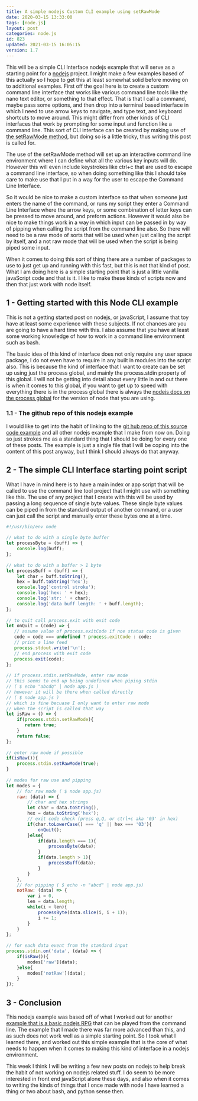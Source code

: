 ```yaml
---
title: A simple nodejs Custom CLI example using setRawMode
date: 2020-03-15 13:33:00
tags: [node.js]
layout: post
categories: node.js
id: 823
updated: 2021-03-15 16:05:15
version: 1.7
---
```


This will be a simple CLI Interface nodejs example that will serve as a starting point for a [nodejs](https://nodejs.org/en/) project. I might make a few examples based of this actually so I hope to get this at least somewhat solid before moving on to additional examples. First off the goal here is to create a custom command line interface that works like various command line tools like the nano text editor, or something to that effect. That is that I call a command, maybe pass some options, and then drop into a terminal based interface in which I need to use arrow keys to navigate, and type text, and keyboard shortcuts to move around. This might differ from other kinds of CLI interfaces that work by prompting for some input and function like a command line. This sort of CLI interface can be created by making use of [the setRawMode method](https://nodejs.org/api/tty.html#tty_readstream_setrawmode_mode), but doing so is a little tricky, thus writing this post is called for.

The use of the setRawMode method will set up an interactive command line environment where I can define what all the various key inputs will do. However this will even include keystrokes like ctrl+c that are used to escape a command line interface, so when doing something like this I should take care to make use that I put in a way for the user to escape the Command Line Interface.

So it would be nice to make a custom interface so that when someone just enters the name of the command, or runs my script they enter a Command Line Interface where the arrow keys, or some combination of letter keys can be pressed to move around, and preform actions. However it would also be nice to make things work in a way in which input can be passed in by way of pipping when calling the script from the command line also. So there will need to be a raw mode of sorts that will be used when just calling the script by itself, and a not raw mode that will be used when the script is being piped some input.

When it comes to doing this sort of thing there are a number of packages to use to just get up and running with this fast, but this is not that kind of post. What I am doing here is a simple starting point that is just a little vanilla javaScript code and that is it. I like to make these kinds of scripts now and then that just work with node itself.

<!-- more -->

## 1 - Getting started with this Node CLI example

This is not a getting started post on nodejs, or javaScript, I assume that toy have at least some experience with these subjects. If not chances are you are going to have a hard time with this. I also assume that you have at least some working knowledge of how to work in a command line environment such as bash.

The basic idea of this kind of interface does not only require any user space package, I do not even have to require in any built in modules into the script also. This is because the kind of interface that I want to create can be set up using just the process global, and mainly the process.stdin property of this global. I will not be getting into detail about every little in and out there is when it comes to this global, if you want to get up to speed with everything there is in the process global there is always the [nodejs docs on the process global](https://nodejs.org/api/process.html) for the version of node that you are using.

### 1.1 - The github repo of this nodejs example

I would like to get into the habit of linking to the [git hub repo of this source code example](https://github.com/dustinpfister/nodejs-example-simple-cli-interface) and all other nodejs example that I make from now on. Doing so just strokes me as a standard thing that I should be doing for every one of these posts. The example is just a single file that I will be coping into the content of this post anyway, but I think I should always do that anyway.

## 2 - The simple CLI Interface starting point script

What I have in mind here is to have a main index or app script that will be called to use the command line tool project that I might use with something like this. The use of any project that I create with this will be used by passing a long sequence of single byte values. These single byte values can be piped in from the standard output of another command, or a user can just call the script and manually enter these bytes one at a time.

```js
#!/usr/bin/env node
 
// what to do with a single byte buffer
let processByte = (buff) => {
    console.log(buff);
};
 
// what to do with a buffer > 1 byte
let processBuff = (buff) => {
    let char = buff.toString(),
    hex = buff.toString('hex');
    console.log('control stroke');
    console.log('hex: ' + hex);
    console.log('str: ' + char);
    console.log('data buff length: ' + buff.length);
};
 
// to quit call process.exit with exit code
let onQuit = (code) => {
   // assume value of process.exitCode if noe status code is given
   code = code === undefined ? process.exitCode : code;
   // print a line feed
   process.stdout.write('\n');
   // end process with exit code
   process.exit(code);
};
 
// if process.stdin.setRawMode, enter raw mode
// this seems to end up being undefined when piping stdin
// ( $ echo "abcdq" | node app.js )
// however it will be there when called directly
// ( $ node app.js )
// which is fine becuase I only want to enter raw mode
// when the script is called that way
let isRaw = () => {
    if(process.stdin.setRawMode){
       return true;
    }
    return false;
};
 
// enter raw mode if possible
if(isRaw()){
    process.stdin.setRawMode(true);
}
 
// modes for raw use and pipping
let modes = {
    // for raw mode ( $ node app.js)
    raw: (data) => {
        // char and hex strings
        let char = data.toString(),
        hex = data.toString('hex');
        // exit code check (press q,Q, or ctrl+c aka '03' in hex)
        if(char.toLowerCase() === 'q' || hex === '03'){
            onQuit();
        }else{
            if(data.length === 1){
                processByte(data);
            }
            if(data.length > 1){
                processBuff(data);
            }
        }
    },
    // for pipping ( $ echo -n "abcd" | node app.js)
    notRaw: (data) => {
        var i = 0,
        len = data.length;
        while(i < len){
            processByte(data.slice(i, i + 1));
            i += 1;
        }
    }
};
 
// for each data event from the standard input
process.stdin.on('data', (data) => {
    if(isRaw()){
        modes['raw'](data);
    }else{
        modes['notRaw'](data);
    }
});
```

## 3 - Conclusion

This nodejs example was based off of what I worked out for another [example that is a basic nodejs RPG](/2020/03/13/nodejs-example-simple-rpg-game/) that can be played from the command line. The example that I made there was far more advanced than this, and as such does not work well as a simple starting point. So I took what I learned there, and worked out this simple example that is the core of what needs to happen when it comes to making this kind of interface in a nodejs environment.

This week I think I will be writing a few new posts on nodejs to help break the habit of not working on nodejs related stuff. I do seem to be more interested in front end javaScript alone these days, and also when it comes to writing the kinds of things that I once made with node I have learned a thing or two about bash, and python sense then.